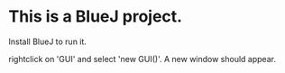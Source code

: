# This is a BlueJ project.

Install BlueJ to run it.

rightclick on 'GUI' and select 'new GUI()'. A new window should appear.
